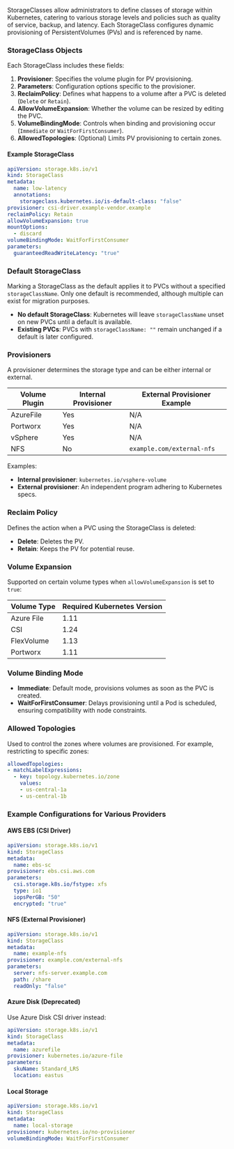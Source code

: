 
StorageClasses allow administrators to define classes of storage within Kubernetes, catering to various storage levels and policies such as quality of service, backup, and latency. Each StorageClass configures dynamic provisioning of PersistentVolumes (PVs) and is referenced by name.

### StorageClass Objects

Each StorageClass includes these fields:

1. **Provisioner**: Specifies the volume plugin for PV provisioning.
2. **Parameters**: Configuration options specific to the provisioner.
3. **ReclaimPolicy**: Defines what happens to a volume after a PVC is deleted (`Delete` or `Retain`).
4. **AllowVolumeExpansion**: Whether the volume can be resized by editing the PVC.
5. **VolumeBindingMode**: Controls when binding and provisioning occur (`Immediate` or `WaitForFirstConsumer`).
6. **AllowedTopologies**: (Optional) Limits PV provisioning to certain zones.

#### Example StorageClass

```yaml
apiVersion: storage.k8s.io/v1
kind: StorageClass
metadata:
  name: low-latency
  annotations:
    storageclass.kubernetes.io/is-default-class: "false"
provisioner: csi-driver.example-vendor.example
reclaimPolicy: Retain
allowVolumeExpansion: true
mountOptions:
  - discard
volumeBindingMode: WaitForFirstConsumer
parameters:
  guaranteedReadWriteLatency: "true"
```

### Default StorageClass

Marking a StorageClass as the default applies it to PVCs without a specified `storageClassName`. Only one default is recommended, although multiple can exist for migration purposes.

- **No default StorageClass**: Kubernetes will leave `storageClassName` unset on new PVCs until a default is available.
- **Existing PVCs**: PVCs with `storageClassName: ""` remain unchanged if a default is later configured.

### Provisioners

A provisioner determines the storage type and can be either internal or external.

| Volume Plugin      | Internal Provisioner | External Provisioner Example |
|--------------------|----------------------|------------------------------|
| AzureFile          | Yes                  | N/A                          |
| Portworx           | Yes                  | N/A                          |
| vSphere            | Yes                  | N/A                          |
| NFS                | No                   | `example.com/external-nfs`   |

Examples:
- **Internal provisioner**: `kubernetes.io/vsphere-volume`
- **External provisioner**: An independent program adhering to Kubernetes specs.

### Reclaim Policy

Defines the action when a PVC using the StorageClass is deleted:

- **Delete**: Deletes the PV.
- **Retain**: Keeps the PV for potential reuse.

### Volume Expansion

Supported on certain volume types when `allowVolumeExpansion` is set to `true`:

| Volume Type   | Required Kubernetes Version |
|---------------|-----------------------------|
| Azure File    | 1.11                        |
| CSI           | 1.24                        |
| FlexVolume    | 1.13                        |
| Portworx      | 1.11                        |

### Volume Binding Mode

- **Immediate**: Default mode, provisions volumes as soon as the PVC is created.
- **WaitForFirstConsumer**: Delays provisioning until a Pod is scheduled, ensuring compatibility with node constraints.

### Allowed Topologies

Used to control the zones where volumes are provisioned. For example, restricting to specific zones:

```yaml
allowedTopologies:
- matchLabelExpressions:
  - key: topology.kubernetes.io/zone
    values:
    - us-central-1a
    - us-central-1b
```

### Example Configurations for Various Providers

#### AWS EBS (CSI Driver)

```yaml
apiVersion: storage.k8s.io/v1
kind: StorageClass
metadata:
  name: ebs-sc
provisioner: ebs.csi.aws.com
parameters:
  csi.storage.k8s.io/fstype: xfs
  type: io1
  iopsPerGB: "50"
  encrypted: "true"
```

#### NFS (External Provisioner)

```yaml
apiVersion: storage.k8s.io/v1
kind: StorageClass
metadata:
  name: example-nfs
provisioner: example.com/external-nfs
parameters:
  server: nfs-server.example.com
  path: /share
  readOnly: "false"
```

#### Azure Disk (Deprecated)

Use Azure Disk CSI driver instead:

```yaml
apiVersion: storage.k8s.io/v1
kind: StorageClass
metadata:
  name: azurefile
provisioner: kubernetes.io/azure-file
parameters:
  skuName: Standard_LRS
  location: eastus
```

#### Local Storage

```yaml
apiVersion: storage.k8s.io/v1
kind: StorageClass
metadata:
  name: local-storage
provisioner: kubernetes.io/no-provisioner
volumeBindingMode: WaitForFirstConsumer
```

